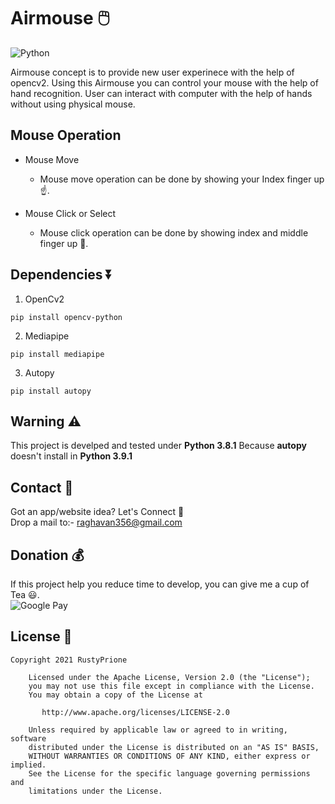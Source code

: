 # Airmouse 🖱️
![Python](https://img.shields.io/badge/Python%20-Python%203.8.1-yellowgreen?style=for-the-badge&logo=python)

Airmouse concept is to provide new user experinece with the help of opencv2. 
Using this Airmouse you can control your mouse with the help of hand recognition.
User can interact with computer with the help of hands without using physical mouse.
<br>
## Mouse Operation
* Mouse Move 
   - Mouse move operation can be done by showing your Index finger up ☝️.
   
* Mouse Click or Select 
  - Mouse click operation can be done by showing index and middle finger up 🤞.

## Dependencies ⏬
1. OpenCv2
```
pip install opencv-python
```
2. Mediapipe 
```
pip install mediapipe
```
3. Autopy
```
pip install autopy
```

## Warning ⚠️

This project is develped and tested under **Python 3.8.1** 
Because **autopy** doesn't install in **Python 3.9.1**
<br>
## Contact 📩
Got an app/website idea? Let's Connect 🤙<br>
Drop a mail to:- raghavan356@gmail.com
<br>


## Donation 💰
If this project help you reduce time to develop, you can give me a cup of Tea 😃.<br>
![Google Pay](https://img.shields.io/badge/Donate%20Through-GooglePay-blue?style=for-the-badge&logo=gpay)


## License 🔖

```
Copyright 2021 RustyPrione

    Licensed under the Apache License, Version 2.0 (the "License");
    you may not use this file except in compliance with the License.
    You may obtain a copy of the License at

       http://www.apache.org/licenses/LICENSE-2.0

    Unless required by applicable law or agreed to in writing, software
    distributed under the License is distributed on an "AS IS" BASIS,
    WITHOUT WARRANTIES OR CONDITIONS OF ANY KIND, either express or implied.
    See the License for the specific language governing permissions and
    limitations under the License.
```
